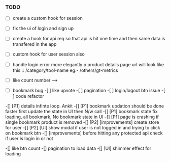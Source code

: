 ### TODO

- [ ] create a custom hook for session
- [ ] fix the ui of login and sign up
- [ ] create a hook for api req so that api is hit one time and then same data is transfered
      in the app
- [ ] custom hook for user session also
- [ ] handle login error more elegantly
      p
      product details page url will look like this
      :: /category/tool-name
      eg:- /others/gt-metrics

- [ ] like count number -->

-[ ] bookmark bug -[ ] like upvote -[ ] pagination -[ ] login/logout btn issue -[ ] code refactor

-[] [P1] details infinte loop. Ankit
-[] [P1] bookmark updation should be done faster first update the state in UI then N/w call
-[] [P1] bookmark state fix loading, all bookmark, No bookmark state in UI
-[] [P1] page is crashing if single bookmark product is removed
-[] [P2] [improvements] create store for user
-[] [P2] [UI] show modal if user is not logged in and trying to click on bookmark btn
-[] [improvements] before hitting any protected api check if user is login in or not

-[] like btn count
-[] pagination to load data
-[] [UI] shimmer effect for loading
